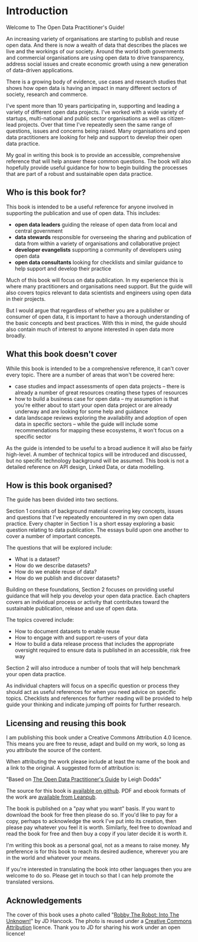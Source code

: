 # Introduction

Welcome to The Open Data Practitioner's Guide!

An increasing variety of organisations are starting to publish and reuse open data. And there is now a wealth of data that describes the places we live and the workings of our society. Around the world both governments and commercial organisations are using open data to drive transparency, address social issues and create economic growth using a new generation of data-driven applications.

There is a growing body of evidence, use cases and research studies that shows how open data is having an impact in many different sectors of society, research and commerce.

I've spent more than 10 years participating in, supporting and leading a variety of different open data projects. I've worked with a wide variety of startups, multi-national and public sector organisations as well as citizen-lead projects. Over that time I've repeatedly seen the same range of questions, issues and concerns being raised. Many organisations and open data practitioners are looking for help and support to develop their open data practice.

My goal in writing this book is to provide an accessible, comprehensive reference that will help answer these common questions. The book will also hopefully provide useful guidance for how to begin building the processes that are part of a robust and sustainable open data practice.

## Who is this book for?

This book is intended to be a useful reference for anyone involved in supporting the publication and use of open data. This includes:

* __open data leaders__ guiding the release of open data from local and central government
* __data stewards__ responsible for overseeing the sharing and publication of data from within a variety of organisations and collaborative project
* __developer evangelists__ supporting a community of developers using open data
* __open data consultants__ looking for checklists and similar guidance to help support and develop their practice

Much of this book will focus on data publication. In my experience this is where many practitioners and organisations need support. But the guide will also covers topics relevant to data scientists and engineers using open data in their projects. 

But I would argue that regardless of whether you are a publisher or consumer of open data, it is important to have a thorough understanding of the basic concepts and best practices. With this in mind, the guide should also contain much of interest to anyone interested in open data more broadly.

## What this book doesn't cover

While this book is intended to be a comprehensive reference, it can't cover every topic. There are a number of areas that won't be covered here:

* case studies and impact assessments of open data projects – there is already a number of great resources creating these types of resources
* how to build a business case for open data – my assumption is that you're either about to start your open data project or are already underway and are looking for some help and guidance 
* data landscape reviews exploring the availability and adoption of open data in specific sectors – while the guide will include some recommendations for mapping these ecosystems, it won't focus on a specific sector

As the guide is intended to be useful to a broad audience it will also be fairly high-level. A number of technical topics will be introduced and discussed, but no specific technology background will be assumed. This book is not a detailed reference on API design, Linked Data, or data modelling. 

## How is this book organised?

The guide has been divided into two sections. 

Section 1 consists of background material covering key concepts, issues and questions that I've repeatedly encountered in my own open data practice. Every chapter in Section 1 is a short essay exploring a basic question relating to data publication. The essays build upon one another to cover a number of important concepts. 

The questions that will be explored include:

* What is a dataset?
* How do we describe datasets?
* How do we enable reuse of data?
* How do we publish and discover datasets?

Building on these foundations, Section 2 focuses on providing useful guidance that will help you develop your open data practice. Each chapters covers an individual process or activity that contributes toward the sustainable publication, release and use of open data. 

The topics covered include:

* How to document datasets to enable reuse
* How to engage with and support re-users of your data
* How to build a data release process that includes the appropriate oversight required to ensure data is published in an accessible, risk free way

Section 2 will also introduce a number of tools that will help benchmark your open data practice.

As individual chapters will focus on a specific question or process they should act as useful references for when you need advice on specific topics. Checklists and references for further reading will be provided to help guide your thinking and indicate jumping off points for further research.

## Licensing and reusing this book

I am publishing this book under a Creative Commons Attribution 4.0 licence. This means you are free to reuse, adapt and build on my work, so long as you attribute the source of the content.

When attributing the work please include at least the name of the book and a link to the original. A suggested form of attribution is:

"Based on [The Open Data Practitioner's Guide](https://leanpub.com/theopendatapractitionersguide) by Leigh Dodds"

The source for this book is [available on github](https://github.com/ldodds/opendata-practitioners-guide).  PDF and ebook formats of the work are [available from Leanpub](https://leanpub.com/theopendatapractitionersguide). 

The book is published on a "pay what you want" basis. If you want to download the book for free then please do so. If you'd like to pay for a copy, perhaps to acknowledge the work I've put into its creation, then please pay whatever you feel it is worth. Similarly, feel free to download and read the book for free and then buy a copy if you later decide it is worth it. 

I'm writing this book as a personal goal, not as a means to raise money. My preference is for this book to reach its desired audience, wherever you are in the world and whatever your means.

If you're interested in translating the book into other languages then you are welcome to do so. Please get in touch so that I can help promote the translated versions.

## Acknowledgements

The cover of this book uses a photo called "[Robby The Robot: Into The Unknown!](https://www.flickr.com/photos/jdhancock/7801182534/)" by JD Hancock. The photo is reused under a [Creative Commons Attribution](https://creativecommons.org/licenses/by/2.0/) licence. Thank you to JD for sharing his work under an open licence!


